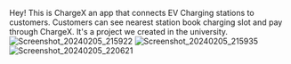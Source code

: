 Hey! This is ChargeX an app that connects EV Charging stations to customers. Customers can see nearest station book charging slot and pay through ChargeX. It's a project we created in the university.
![Screenshot_20240205_215922](https://github.com/KeepCoding365days/ChargeX/assets/76956752/17bd44f1-fb13-4fe5-82d6-53e743a79b20)
![Screenshot_20240205_215935](https://github.com/KeepCoding365days/ChargeX/assets/76956752/08f7b69b-cfa0-487e-8f69-3c8182bce2df)
![Screenshot_20240205_220621](https://github.com/KeepCoding365days/ChargeX/assets/76956752/4a9392e6-526b-4376-9c7c-0c03d4eeb804)
